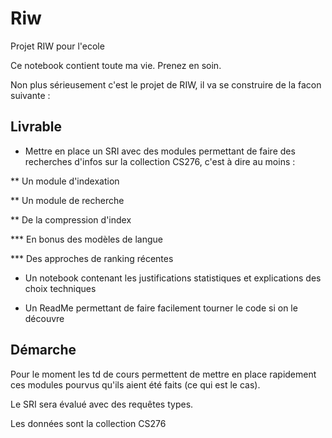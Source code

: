 # Riw
Projet RIW pour l'ecole

Ce notebook contient toute ma vie. Prenez en soin.

Non plus sérieusement c'est le projet de RIW, il va se construire de la facon suivante :

## Livrable

* Mettre en place un SRI avec des modules permettant de faire des recherches d'infos sur la collection CS276, c'est à dire au moins :

** Un module d'indexation

** Un module de recherche

** De la compression d'index

*** En bonus des modèles de langue

*** Des approches de ranking récentes

* Un notebook contenant les justifications statistiques et explications des choix techniques

* Un ReadMe permettant de faire facilement tourner le code si on le découvre

## Démarche

Pour le moment les td de cours permettent de mettre en place rapidement ces modules pourvus qu'ils aient été faits (ce qui est le cas).

Le SRI sera évalué avec des requêtes types.

Les données sont la collection CS276
